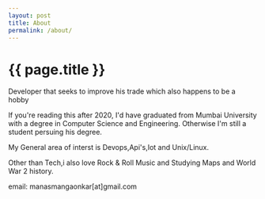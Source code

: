 ```yaml
---
layout: post
title: About
permalink: /about/
---
```


{{ page.title }}
================

Developer that seeks to improve his trade which also happens to be a hobby

If you're reading this after 2020, I'd have graduated from Mumbai University with a degree in Computer Science and Engineering. Otherwise I'm still a student persuing his degree. 

My General area of interst is Devops,Api's,Iot and Unix/Linux. 

Other than Tech,i also love Rock & Roll Music and Studying Maps and World War 2 history.

email: manasmangaonkar[at]gmail.com
